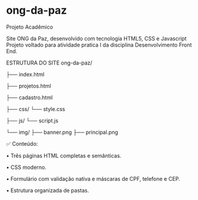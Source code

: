 # ong-da-paz



Projeto Acadêmico

Site ONG da Paz, desenvolvido com tecnologia HTML5, CSS e Javascript
Projeto voltado para atividade pratica I da disciplina Desenvolvimento Front End.

ESTRUTURA DO SITE
ong-da-paz/

├── index.html

├── projetos.html

├── cadastro.html

├── css/
└── style.css

├── js/
└── script.js

└── img/
├── banner.png
├── principal.png

✅ Conteúdo:

• Três páginas HTML completas e semânticas.

• CSS moderno.

• Formulário com validação nativa e máscaras de CPF, telefone e CEP.

• Estrutura organizada de pastas.
